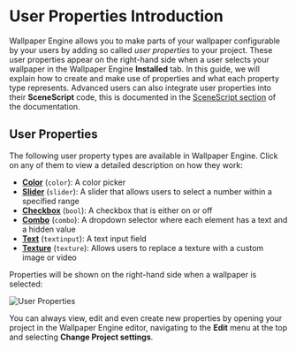 # User Properties Introduction

Wallpaper Engine allows you to make parts of your wallpaper configurable by your users by adding so called *user properties* to your project. These user properties appear on the right-hand side when a user selects your wallpaper in the Wallpaper Engine **Installed** tab. In this guide, we will explain how to create and make use of properties and what each property type represents. Advanced users can also integrate user properties into their **SceneScript** code, this is documented in the [SceneScript section](/scene/scenescript/introduction) of the documentation.

## User Properties

The following user property types are available in Wallpaper Engine. Click on any of them to view a detailed description on how they work:

* [**Color**](/en/scene/userproperties/color.html) (`color`): A color picker
* [**Slider**](/en/scene/userproperties/slider.html) (`slider`): A slider that allows users to select a number within a specified range
* [**Checkbox**](/en/scene/userproperties/checkbox.html) (`bool`): A checkbox that is either on or off
* [**Combo**](/en/scene/userproperties/combo.html) (`combo`): A dropdown selector where each element has a text and a hidden value
* [**Text**](/en/scene/userproperties/text.html) (`textinput`): A text input field
* [**Texture**](/en/scene/userproperties/texture.html) (`texture`): Allows users to replace a texture with a custom image or video

Properties will be shown on the right-hand side when a wallpaper is selected:

![User Properties](/img/tutorials/scene_properties.jpg)

You can always view, edit and even create new properties by opening your project in the Wallpaper Engine editor, navigating to the **Edit** menu at the top and selecting **Change Project settings**.
